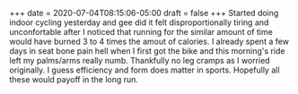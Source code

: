 +++
date = 2020-07-04T08:15:06-05:00
draft = false
+++
Started doing indoor cycling yesterday and gee did it felt disproportionally tiring and unconfortable after I noticed that running for the similar amount of time would have burned 3 to 4 times the amout of calories. I already spent a few days in seat bone pain hell when I first got the bike and this morning's ride left my palms/arms really numb. Thankfully no leg cramps as I worried originally. I guess efficiency and form does matter in sports. Hopefully all these would payoff in the long run.

